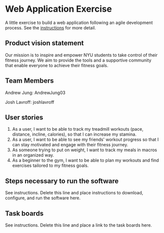 # Web Application Exercise

A little exercise to build a web application following an agile development process. See the [instructions](instructions.md) for more detail.

## Product vision statement
Our mission is to inspire and empower NYU students to take control of their fitness journey. We aim to provide the tools and a supportive community that enable everyone to achieve their fitness goals.

## Team Members
Andrew Jung: AndrewJung03  

Josh Lavroff: joshlavroff



## User stories
1. As a user, I want to be able to track my treadmill workouts (pace, distance, incline, calories), so that I can increase my stamina.  
2. As a user, I want to be able to see my friends' workout progress so that I can stay motivated and engage with their fitness journey.  
3. As someone trying to put on weight, I want to track my meals in macros in an organized way.
4. As a beginner to the gym, I want to be able to plan my workouts and find exercises tailored to my fitness goals.

## Steps necessary to run the software

See instructions. Delete this line and place instructions to download, configure, and run the software here.

## Task boards

See instructions. Delete this line and place a link to the task boards here.
